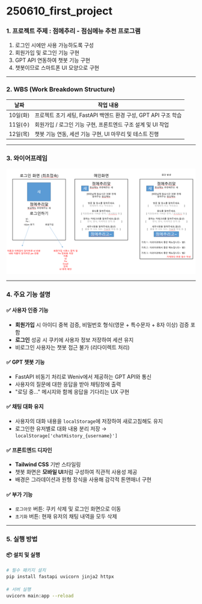 # 250610_first_project

### 1. 프로젝트 주제 : 점메추리 - 점심메뉴 추천 프로그램
1. 로그인 시에만 사용 가능하도록 구성  
2. 회원가입 및 로그인 기능 구현  
3. GPT API 연동하여 챗봇 기능 구현  
4. 챗봇이므로 스마트폰 UI 모양으로 구현  

---

### 2. WBS (Work Breakdown Structure)
| 날짜 | 작업 내용 |
|------|-----------|
| 10일(화) | 프로젝트 초기 세팅, FastAPI 백엔드 환경 구성, GPT API 구조 학습 |
| 11일(수) | 회원가입 / 로그인 기능 구현, 프론트엔드 구조 설계 및 UI 작업 |
| 12일(목) | 챗봇 기능 연동, 세션 기능 구현, UI 마무리 및 테스트 진행 |

---

### 3. 와이어프레임
![alt text](image.png)

---

### 4. 주요 기능 설명

#### ✅ 사용자 인증 기능
- **회원가입** 시 아이디 중복 검증, 비밀번호 형식(영문 + 특수문자 + 8자 이상) 검증 포함
- **로그인** 성공 시 쿠키에 사용자 정보 저장하여 세션 유지
- 비로그인 사용자는 챗봇 접근 불가 (리다이렉트 처리)

#### ✅ GPT 챗봇 기능
- FastAPI 비동기 처리로 Weniv에서 제공하는 GPT API와 통신
- 사용자의 질문에 대한 응답을 받아 채팅창에 출력
- "로딩 중..." 메시지와 함께 응답을 기다리는 UX 구현

#### ✅ 채팅 대화 유지
- 사용자의 대화 내용을 `localStorage`에 저장하여 새로고침해도 유지
- 로그인한 유저별로 대화 내용 분리 저장 → `localStorage['chatHistory_{username}']`

#### ✅ 프론트엔드 디자인
- **Tailwind CSS** 기반 스타일링  
- 챗봇 화면은 **모바일 UI**처럼 구성하여 직관적 사용성 제공  
- 배경은 그라데이션과 원형 장식을 사용해 감각적 톤앤매너 구현

#### ✅ 부가 기능
- `로그아웃` 버튼: 쿠키 삭제 및 로그인 화면으로 이동
- `초기화` 버튼: 현재 유저의 채팅 내역을 모두 삭제

---

### 5. 실행 방법

#### 📦 설치 및 실행

```bash
# 필수 패키지 설치
pip install fastapi uvicorn jinja2 httpx

# 서버 실행
uvicorn main:app --reload
